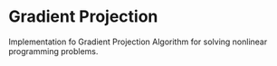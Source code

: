 # Gradient Projection
Implementation fo Gradient Projection Algorithm for solving nonlinear programming problems.
